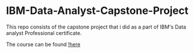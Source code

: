 # IBM-Data-Analyst-Capstone-Project


This repo consists of the capstone project that i did as a part of IBM's Data analyst Professional certificate.

The course can be found [!here](https://www.coursera.org/professional-certificates/ibm-data-analyst)
